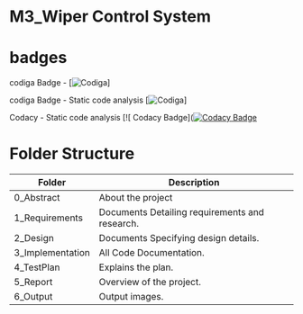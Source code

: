 # M3_Wiper Control System

# badges
codiga Badge  - [![ Codiga ](https://api.codiga.io/project/33389/score/svg)]

codiga Badge  - Static code analysis [![ Codiga ](https://api.codiga.io/project/33389/status/svg)]

Codacy - Static code analysis [![ Codacy Badge]([![Codacy Badge](https://app.codacy.com/project/badge/Grade/c4238a2665cd464cb68dd3697da397ca)](https://www.codacy.com/gh/Jananitamilalagan/M3_Wiper-Control-System/dashboard?utm_source=github.com&amp;utm_medium=referral&amp;utm_content=Jananitamilalagan/M3_Wiper-Control-System&amp;utm_campaign=Badge_Grade)


# Folder Structure
|Folder|	Description  |
|-------|--------------|
0_Abstract| About the project
1_Requirements |	Documents Detailing requirements and research.
2_Design	| Documents Specifying design details.
3_Implementation	| All Code Documentation.
4_TestPlan | Explains the plan.
5_Report | Overview of the project.
6_Output |  Output images.
